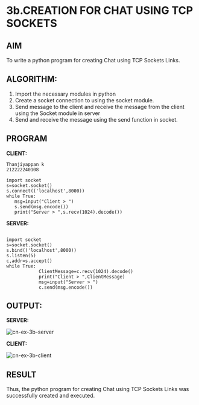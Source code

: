 # 3b.CREATION FOR CHAT USING TCP SOCKETS
## AIM
To write a python program for creating Chat using TCP Sockets Links.
## ALGORITHM:
1. Import the necessary modules in python
2. Create a socket connection to using the socket module.
3. Send message to the client and receive the message from the client using the Socket module in
 server
4. Send and receive the message using the send function in socket.
## PROGRAM
**CLIENT:**
 ```
Thanjiyappan k
212222240108

import socket 
s=socket.socket() 
s.connect(('localhost',8000)) 
while True: 
    msg=input("Client > ") 
    s.send(msg.encode()) 
    print("Server > ",s.recv(1024).decode())
```

**SERVER:**
```
 
import socket 
s=socket.socket() 
s.bind(('localhost',8000)) 
s.listen(5) 
c,addr=s.accept() 
while True: 
            ClientMessage=c.recv(1024).decode() 
            print("Client > ",ClientMessage) 
            msg=input("Server > ") 
            c.send(msg.encode())

```

## OUTPUT:

**SERVER:**

![cn-ex-3b-server](https://github.com/gururaghav2925/3b_CHAT_USING_TCP_SOCKETS/assets/151489500/92fb00d4-a7f8-4792-8058-adff7ebe7214)


**CLIENT:**

![cn-ex-3b-client](https://github.com/gururaghav2925/3b_CHAT_USING_TCP_SOCKETS/assets/151489500/b8a7755e-6608-4fa2-a4f6-e2df917dfac9)




## RESULT
Thus, the python program for creating Chat using TCP Sockets Links was successfully 
created and executed.
